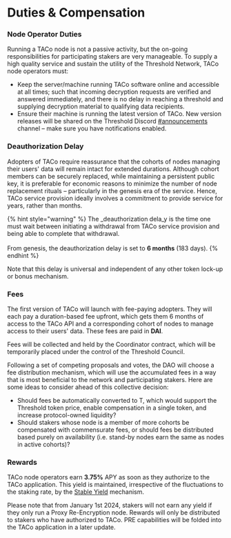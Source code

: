 # Duties & Compensation

### Node **Operator Duties**&#x20;

Running a TACo node is not a passive activity, but the on-going responsibilities for participating stakers are very manageable. To supply a high quality service and sustain the utility of the Threshold Network, TACo node operators must:&#x20;

* Keep the server/machine running TACo software online and accessible at all times; such that incoming decryption requests are verified and answered immediately, and there is no delay in reaching a threshold and supplying decryption material to qualifying data recipients.&#x20;
* Ensure their machine is running the latest version of TACo. New version releases will be shared on the Threshold Discord [#announcements](https://discord.com/channels/866378471868727316/870384195636199455) channel – make sure you have notifications enabled.&#x20;

### **Deauthorization Delay**&#x20;

Adopters of TACo require reassurance that the cohorts of nodes managing their users' data will remain intact for extended durations. Although cohort members can be securely replaced, while maintaining a persistent public key, it is preferable for economic reasons to minimize the number of node replacement rituals – particularly in the genesis era of the service. Hence, TACo service provision ideally involves a commitment to provide service for years, rather than months.&#x20;

{% hint style="warning" %}
The _deauthorization dela_y is the time one must wait between initiating a withdrawal from TACo service provision and being able to complete that withdrawal.\
\
From genesis, the deauthorization delay is set to **6 months** (183 days).&#x20;
{% endhint %}

Note that this delay is universal and independent of any other token lock-up or bonus mechanism.&#x20;

### **Fees**&#x20;

The first version of TACo will launch with fee-paying adopters. They will each pay a duration-based fee upfront, which gets them 6 months of access to the TACo API and a corresponding cohort of nodes to manage access to their users' data. These fees are paid in **DAI**.&#x20;

Fees will be collected and held by the Coordinator contract, which will be temporarily placed under the control of the Threshold Council.&#x20;

Following a set of competing proposals and votes, the DAO will choose a fee distribution mechanism, which will use the accumulated fees in a way that is most beneficial to the network and participating stakers. Here are some ideas to consider ahead of this collective decision:&#x20;

* Should fees be automatically converted to T, which would support the Threshold token price, enable compensation in a single token, and increase protocol-owned liquidity?
* Should stakers whose node is a member of more cohorts be compensated with commensurate fees, or should fees be distributed based purely on availability (i.e. stand-by nodes earn the same as nodes in active cohorts)?&#x20;

### **Rewards**&#x20;

TACo node operators earn **3.75%** APY as soon as they authorize to the TACo application. This yield is maintained, irrespective of the fluctuations to the staking rate, by the [Stable Yield](https://forum.threshold.network/t/tip-003-threshold-network-reward-mechanisms-proposal-i-stable-yield-for-non-institutional-staker-welfare/82) mechanism.

Please note that from January 1st 2024, stakers will not earn any yield if they only run a Proxy Re-Encryption node. Rewards will only be distributed to stakers who have authorized to TACo. PRE capabilities will be folded into the TACo application in a later update.
